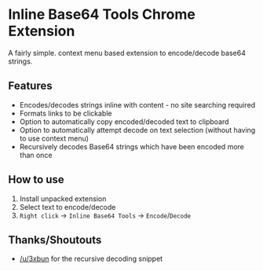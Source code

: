 # Inline Base64 Tools Chrome Extension

A fairly simple. context menu based extension to encode/decode base64 strings.

## Features
- Encodes/decodes strings inline with content - no site searching required
- Formats links to be clickable
- Option to automatically copy encoded/decoded text to clipboard
- Option to automatically attempt decode on text selection (without having to use context menu)
- Recursively decodes Base64 strings which have been encoded more than once

## How to use
1. Install unpacked extension
2. Select text to encode/decode
3. `Right click` -> `Inline Base64 Tools` -> `Encode`/`Decode`

## Thanks/Shoutouts
- [/u/3xbun](https://www.reddit.com/user/3xbun/) for the recursive decoding snippet
